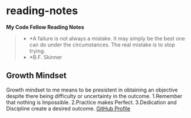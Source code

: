 # reading-notes
**My Code Fellow Reading Notes**
>* *A failure is not always a mistake. It may simply be the best one can do under the circumstances. The real mistake is to stop trying.
>* *B.F. Skinner
## Growth Mindset ##
Growth mindset to me means to be presistent in obtaining an objective despite there being difficulty or uncertainty in the outcome.
1.Remember that nothing is Impossible. 
2.Practice makes Perfect. 
3.Dedication and Discipline create a desired outcome.
[GitHub Profile](https://github.com/Diaz850)
